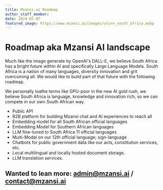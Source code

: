 ```yaml
---
title: Mzansi.ai Roadmap
author_staff_member:
date: 2024-05-07
featured_image: https://www.mzansi.ai/images/uture_south_africa.webp
---
```

# Roadmap aka Mzansi AI landscape

Much like the image generate by OpenAI's DALL-E, we believe South Africa has a bright future within AI and specifically Large Language Models.
South Africa  is a nation of many languages, diversity innovation and grit overcoming all. We would like to build part of that future with the following roadmap.

We personally loathe terms like GPU-poor in the new AI gold rush, we believe South Africa is language, knowledge and innovation rich, so we can compete in our own South African way.

* Public API
* B2B platform for building Mzansi chat and AI experiences to reach all
* Embedding model for all South African official languages
* Embedding Model for Southern African languages
* LLM fine-tuned to South Africa 11 official languages
* Multi-Modal on our 12th official language; sign-language
* Chatbots for public government data like our acts, constitution services, etc.
* Local multilingual and locally hosted document storage.
* LLM translation services.

Wanted to lean more: admin@mzansi.ai / contact@mzansi.ai
---